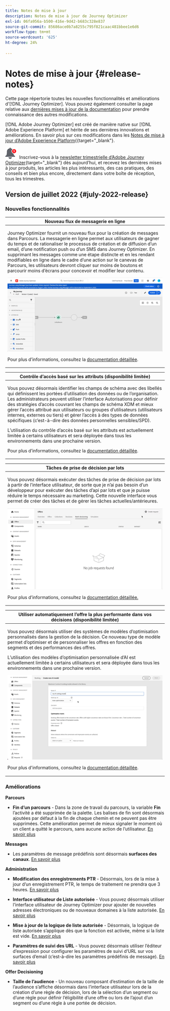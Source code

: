 ```yaml
---
title: Notes de mise à jour
description: Notes de mise à jour de Journey Optimizer
exl-id: 06fa956a-b500-416e-9d42-b683c328e837
source-git-commit: 85686ace0b7a8255c795f821caac481bbee1e6d6
workflow-type: tm+mt
source-wordcount: '625'
ht-degree: 24%

---
```


# Notes de mise à jour {#release-notes}

Cette page répertorie toutes les nouvelles fonctionnalités et améliorations d&#39;[!DNL Journey Optimizer]. Vous pouvez également consulter la page relative aux [dernières mises à jour de la documentation](documentation-updates.md) pour prendre connaissance des autres modifications.

[!DNL Adobe Journey Optimizer] est créé de manière native sur [!DNL Adobe Experience Platform] et hérite de ses dernières innovations et améliorations. En savoir plus sur ces modifications dans les [Notes de mise à jour d’Adobe Experience Platform](https://experienceleague.adobe.com/docs/experience-platform/release-notes/latest.html?lang=fr){{target=&quot;_blank&quot;}.

![Newsletter](../assets/do-not-localize/nl-icon.png) Inscrivez-vous à la [newsletter trimestrielle d’Adobe Journey Optimizer](https://www.adobe.com/subscription/Adobe_Journey_Optimizer_NL.html){target=&quot;_blank&quot;} dès aujourd’hui, et recevez les dernières mises à jour produits, les articles les plus intéressants, des cas pratiques, des conseils et bien plus encore, directement dans votre boîte de réception, tous les trimestres.

## Version de juillet 2022 {#july-2022-release}

### Nouvelles fonctionnalités

<table>
<thead>
<tr>
<th><strong>Nouveau flux de messagerie en ligne</strong><br/></th>
</tr>
</thead>
<tbody>
<tr>
<td>
<p>Journey Optimizer fournit un nouveau flux pour la création de messages dans Parcours. La messagerie en ligne permet aux utilisateurs de gagner du temps et de rationaliser le processus de création et de diffusion d’un email, d’une notification push ou d’un SMS dans Journey Optimizer. En supprimant les messages comme une étape distincte et en les rendant modifiables en ligne dans le cadre d’une action sur le canevas de Parcours, les utilisateurs devront cliquer sur moins de boutons et parcourir moins d’écrans pour concevoir et modifier leur contenu.</p>
<img src="assets/do-not-localize/inline.gif"/>
<p>Pour plus d’informations, consultez la <a href="../messages/get-started-content.md">documentation détaillée</a>.</p>
</td>
</tr>
</tbody>
</table>


<table>
<thead>
<tr>
<th><strong>Contrôle d’accès basé sur les attributs (disponibilité limitée)</strong><br/></th>
</tr>
</thead>
<tbody>
<tr>
<td>
<p>Vous pouvez désormais identifier les champs de schéma avec des libellés qui définissent les portées d’utilisation des données ou de l’organisation. Les administrateurs peuvent utiliser l’interface Autorisations pour définir des stratégies d’accès couvrant les champs de schéma XDM et mieux gérer l’accès attribué aux utilisateurs ou groupes d’utilisateurs (utilisateurs internes, externes ou tiers) et gérer l’accès à des types de données spécifiques (c’est-à-dire des données personnelles sensibles/SPD).</p>
<p>L’utilisation du contrôle d’accès basé sur les attributs est actuellement limitée à certains utilisateurs et sera déployée dans tous les environnements dans une prochaine version.</p>
<p>Pour plus d’informations, consultez la <a href="../administration/attribute-based-access.md">documentation détaillée</a>.</p>
</td>
</tr>
</tbody>
</table>

<table>
<thead>
<tr>
<th><strong>Tâches de prise de décision par lots</strong><br/></th>
</tr>
</thead>
<tbody>
<tr>
<td>
<p>Vous pouvez désormais exécuter des tâches de prise de décision par lots à partir de l’interface utilisateur, de sorte que je n’ai pas besoin d’un développeur pour exécuter des tâches d’api par lots et que je puisse réduire le temps nécessaire au marketing. Cette nouvelle interface vous permet de créer des tâches et de gérer les tâches actuelles/antérieures.</p>
<img src="assets/do-not-localize/batch.gif"/>
<p>Pour plus d’informations, consultez la <a href="../offers/batch-delivery.md">documentation détaillée.</p>
</td>
</tr>
</tbody>
</table>

<table>
<thead>
<tr>
<th><strong>Utiliser automatiquement l’offre la plus performante dans vos décisions (disponibilité limitée)</strong><br/></th>
</tr>
</thead>
<tbody>
<tr>
<td>
<p>Vous pouvez désormais utiliser des systèmes de modèles d’optimisation personnalisés dans la gestion de la décision. Ce nouveau type de modèle permet d’optimiser et de personnaliser les offres en fonction des segments et des performances des offres.</p>
<p>L’utilisation des modèles d’optimisation personnalisée d’AI est actuellement limitée à certains utilisateurs et sera déployée dans tous les environnements dans une prochaine version.</p>
<img src="assets/do-not-localize/ai-ranking.gif"/>
<p>Pour plus d'informations, consultez la <a href="../offers/ranking/personalized-optimization-model.md">documentation détaillée</a>.</p>
</td>
</tr>
</tbody>
</table>

### Améliorations

**Parcours**

* **Fin d’un parcours** - Dans la zone de travail du parcours, la variable **Fin** l’activité a été supprimée de la palette. Les balises de fin sont désormais ajoutées par défaut à la fin de chaque chemin et ne peuvent pas être supprimées. Cette amélioration permet de mieux signaler le moment où un client a quitté le parcours, sans aucune action de l’utilisateur. [En savoir plus](../building-journeys/journey-end.md)

**Messages**

* Les paramètres de message prédéfinis sont désormais **surfaces des canaux**. [En savoir plus](../configuration/channel-surfaces.md)

**Administration**

* **Modification des enregistrements PTR** - Désormais, lors de la mise à jour d’un enregistrement PTR, le temps de traitement ne prendra que 3 heures. [En savoir plus](../configuration/ptr-records.md#processing)

* **Interface utilisateur de Liste autorisée** - Vous pouvez désormais utiliser l’interface utilisateur de Journey Optimizer pour ajouter de nouvelles adresses électroniques ou de nouveaux domaines à la liste autorisée. [En savoir plus](../configuration/allow-list.md)

* **Mise à jour de la logique de liste autorisée** - Désormais, la logique de liste autorisée s’applique dès que la fonction est activée, même si la liste est vide. [En savoir plus](../configuration/allow-list.md#logic)

* **Paramètres de suivi des URL** - Vous pouvez désormais utiliser l’éditeur d’expression pour configurer les paramètres de suivi d’URL sur vos surfaces d’email (c’est-à-dire les paramètres prédéfinis de message). [En savoir plus](../configuration/email-settings.md#url-tracking)

**Offer Decisioning**

* **Taille de l’audience** - Un nouveau composant d’estimation de la taille de l’audience s’affiche désormais dans l’interface utilisateur lors de la création d’une règle de décision, lors de la sélection d’un segment ou d’une règle pour définir l’éligibilité d’une offre ou lors de l’ajout d’un segment ou d’une règle à une portée de décision.